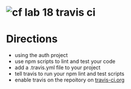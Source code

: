 ![cf](https://i.imgur.com/7v5ASc8.png) lab 18 travis ci
======

# Directions
* using the auth project
* use npm scripts to lint and test your code
* add a .travis.yml file to your project
* tell travis to run your npm lint and test scripts
* enable travis on the repoitory on [travis-ci.org](http://travis-ci.org)

